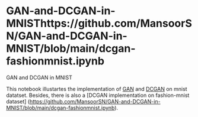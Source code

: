 # GAN-and-DCGAN-in-MNISThttps://github.com/MansoorSN/GAN-and-DCGAN-in-MNIST/blob/main/dcgan-fashionmnist.ipynb
GAN and DCGAN in MNIST

This notebook illustartes the implementation of [GAN](https://github.com/MansoorSN/GAN-and-DCGAN-in-MNIST/blob/main/simple_GAN_on_mnist.ipynb) and [DCGAN](https://github.com/MansoorSN/GAN-and-DCGAN-in-MNIST/blob/main/dcgan-mnist.ipynb) on mnist datatset. 
Besides, there is also a [DCGAN implementation on fashion-mnist dataset] (https://github.com/MansoorSN/GAN-and-DCGAN-in-MNIST/blob/main/dcgan-fashionmnist.ipynb).
